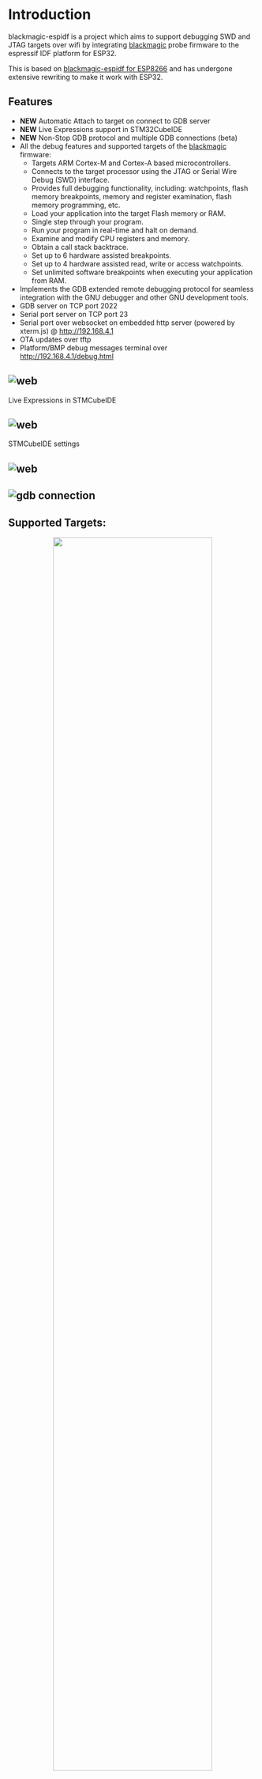 
# Introduction

blackmagic-espidf is a project which aims to support debugging SWD and JTAG targets over wifi by integrating [blackmagic](https://github.com/blacksphere/blackmagic) probe firmware to the espressif IDF platform for ESP32.

This is based on [blackmagic-espidf for ESP8266](https://github.com/walmis/blackmagic-espidf) and has undergone extensive rewriting to make it work with ESP32.

## Features
- **NEW** Automatic Attach to target on connect to GDB server
- **NEW** Live Expressions support in STM32CubeIDE
- **NEW** Non-Stop GDB protocol and multiple GDB connections (beta)
- All the debug features and supported targets of the [blackmagic](https://github.com/blacksphere/blackmagic) firmware:
  * Targets ARM Cortex-M and Cortex-A based microcontrollers.
  * Connects to the target processor using the JTAG or Serial Wire Debug (SWD) interface.
  * Provides full debugging functionality, including: watchpoints, flash memory breakpoints, memory and register examination, flash memory programming, etc.
  * Load your application into the target Flash memory or RAM.
  * Single step through your program.
  * Run your program in real-time and halt on demand.
  * Examine and modify CPU registers and memory.
  * Obtain a call stack backtrace.
  * Set up to 6 hardware assisted breakpoints.
  * Set up to 4 hardware assisted read, write or access watchpoints.
  * Set unlimited software breakpoints when executing your application from RAM.
- Implements the GDB extended remote debugging protocol for seamless integration with the GNU debugger and other GNU development tools.
- GDB server on TCP port 2022
- Serial port server on TCP port 23
- Serial port over websocket on embedded http server (powered by xterm.js) @ http://192.168.4.1
- OTA updates over tftp
- Platform/BMP debug messages terminal over http://192.168.4.1/debug.html

## ![web](images/web.gif)

Live Expressions in STMCubeIDE
## ![web](images/live.gif) 

STMCubeIDE settings
## ![web](images/stmcube.png)

## ![gdb connection](images/gdb.gif)

## Supported Targets:
<p align="center">
<a href="https://raw.githubusercontent.com/wiki/blacksphere/blackmagic/images/bmpm_ARM_Cortex-M_targets-2021.png"><img src="https://raw.githubusercontent.com/wiki/blacksphere/blackmagic/images/bmpm_ARM_Cortex-M_targets-2021.png" width="80%"></a><br/>
<a href="https://raw.githubusercontent.com/wiki/blacksphere/blackmagic/images/bmpm_ARM_Cortex-A_alpha_targets.png"><img src="https://raw.githubusercontent.com/wiki/blacksphere/blackmagic/images/bmpm_ARM_Cortex-A_alpha_targets.png" width="80%"></a>
</p>

## Requirements

ESP32 module with >= 2MB flash. Default configuration is set for 4MB flash for OTA updates. It's possible to configure for other flash sizes. see `make menuconfig`

By disabling OTA it should work on 1MB devices.

## GPIO defaults for ESP32

GPIO27 - SWDIO / TMS

GPIO17 - SWCLK / TCK

GPIO19 - TDO

GPIO5 - nRST

GPIO13 - Power LED

GPIO18 - UART TXD

GPIO22 - UART RXD

## Serial terminal

Connecting to serial terminal can be done using socat:

```
socat tcp:192.168.4.1:23,crlf -,echo=0,raw,crlf
```

## Building

[Install ESP-IDF](https://docs.espressif.com/projects/esp-idf/en/v4.4.1/esp32/get-started/index.html). Then build this project.

```bash
git clone --recursive https://github.com/walmis/blackmagic-espidf.git
cd blackmagic-espidf
idf.py menuconfig # optional, if you want to change some settings
idf.py make
make flash # this will flash using esptool.py over serial connection
```

## OTA Flashing

If the firmware is already on the ESP32 device, it is possible to flash using tftp. Make sure you have tftp-hpa package installed then run:

```bash
tftp -v -m octet 192.168.4.1 -c put build/blackmagic.bin firmware.bin
```

## Buy me a coffee

If you find this project useful, consider buying the original author a coffee :-)

[![paypal](https://www.paypalobjects.com/en_US/i/btn/btn_donateCC_LG.gif)](https://www.paypal.com/cgi-bin/webscr?cmd=_s-xclick&hosted_button_id=66JLPHXMD3XW2)

Don't forget to support Blackmagic developers ! 


